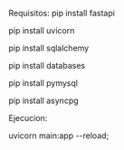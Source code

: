 Requisitos:
pip install fastapi

pip install uvicorn

pip install sqlalchemy

pip install databases

pip install pymysql

pip install asyncpg

Ejecucion:

uvicorn main:app --reload;
